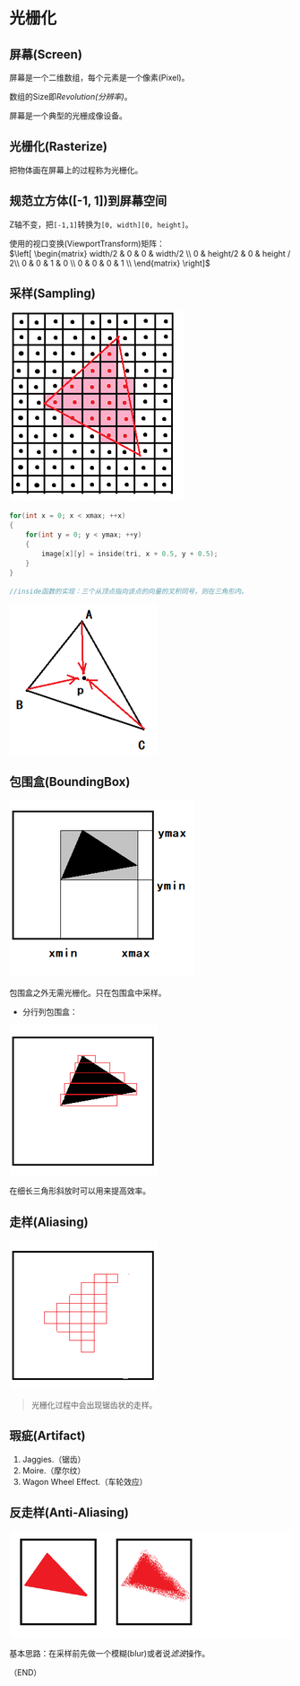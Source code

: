 # 光栅化    

## 屏幕(Screen)    

屏幕是一个二维数组，每个元素是一个像素(Pixel)。  

数组的Size即*Revolution(分辨率)*。    

屏幕是一个典型的光栅成像设备。    


## 光栅化(Rasterize)    

把物体画在屏幕上的过程称为光栅化。    


## 规范立方体([-1, 1])到屏幕空间    

Z轴不变，把`[-1,1]`转换为`[0, width][0, height]`。    

使用的视口变换(ViewportTransform)矩阵：      
$\left[ \begin{matrix} 
width/2 & 0 & 0 & width/2 \\
0 & height/2 & 0 & height / 2\\
0 & 0 & 1 & 0 \\
0 & 0 & 0 & 1 \\
\end{matrix} \right]$  




## 采样(Sampling)    

<img src="Images/RSampling.png" />  



```C++  
for(int x = 0; x < xmax; ++x)
{
    for(int y = 0; y < ymax; ++y)
    {
        image[x][y] = inside(tri, x + 0.5, y + 0.5);
    }
}    

//inside函数的实现：三个从顶点指向该点的向量的叉积同号，则在三角形内。    
```  

<img src="Images/inside.png" />  

## 包围盒(BoundingBox)    


<img src="Images/triangle-bounding.png" />  

包围盒之外无需光栅化。只在包围盒中采样。    


- 分行列包围盒：  


<img src="Images/triangle-bounding-row.png" />  

在细长三角形斜放时可以用来提高效率。    


## 走样(Aliasing)  


<img src="Images/aliasing.png" />  

> 光栅化过程中会出现锯齿状的走样。    

## 瑕疵(Artifact)  

1. Jaggies.（锯齿）  
2. Moire.（摩尔纹）  
3. Wagon Wheel Effect.（车轮效应）  




## 反走样(Anti-Aliasing)    


<img src="Images/TriangleBlur.png" />  

基本思路：在采样前先做一个模糊(blur)或者说*滤波*操作。    


（END）    